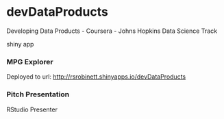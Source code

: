 devDataProducts
===============

Developing Data Products - Coursera - Johns Hopkins Data Science Track

shiny app
### MPG Explorer  

Deployed to url: http://rsrobinett.shinyapps.io/devDataProducts 


### Pitch Presentation

RStudio Presenter  

